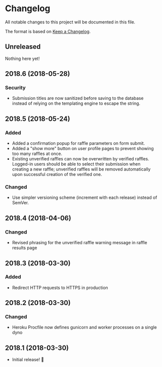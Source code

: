 # Changelog
All notable changes to this project will be documented in this file.

The format is based on [Keep a Changelog](http://keepachangelog.com/en/1.0.0/).

## Unreleased
Nothing here yet!

## 2018.6 (2018-05-28)
### Security
- Submission titles are now sanitized before saving to the database instead of relying on the templating engine to escape the string.

## 2018.5 (2018-05-24)
### Added
- Added a confirmation popup for raffle parameters on form submit.
- Added a "show more" button on user profile pages to prevent showing too many raffles at once.
- Existing unverified raffles can now be overwritten by verified raffles. Logged-in users should be able to select their submission when creating a new raffle; unverified raffles will be removed automatically upon successful creation of the verified one.

### Changed
- Use simpler versioning scheme (increment with each release) instead of SemVer.

## 2018.4 (2018-04-06)
### Changed
- Revised phrasing for the unverified raffle warning message in raffle results page

## 2018.3 (2018-03-30)
### Added
- Redirect HTTP requests to HTTPS in production

## 2018.2 (2018-03-30)
### Changed
- Heroku Procfile now defines gunicorn and worker processes on a single dyno

## 2018.1 (2018-03-30)
- Initial release! :tada:
